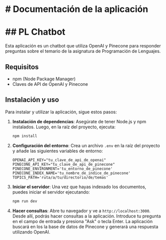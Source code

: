 # # Documentación de la aplicación
# ## PL Chatbot
Esta aplicación es un chatbot que utiliza OpenAI y Pinecone para responder preguntas sobre el temario de la asignatura de Programación de Lenguajes. 

## Requisitos
- npm (Node Package Manager)
- Claves de API de OpenAI y Pinecone

## Instalación y uso
Para instalar y utilizar la aplicación, sigue estos pasos:

1. **Instalación de dependencias**:
   Asegúrate de tener Node.js y npm instalados. Luego, en la raíz del proyecto, ejecuta:
   ```bash
   npm install
   ```

2. **Configuración del entorno**:
    Crea un archivo `.env` en la raíz del proyecto y añade las siguientes variables de entorno:
    ```plaintext
    OPENAI_API_KEY="tu_clave_de_api_de_openai"
    PINECONE_API_KEY="tu_clave_de_api_de_pinecone"
    PINECONE_ENVIRONMENT='tu_entorno_de_pinecone'
    PINECONE_INDEX_NAME='tu_nombre_de_indice_de_pinecone'
    TOPICS_PATH='ruta/a/tu/directorio/de/temas'
    ```

3. **Iniciar el servidor**:
   Una vez que hayas indexado los documentos, puedes iniciar el servidor ejecutando:
   ```bash
   npm run dev
   ```
4. **Hacer consultas**:
    Abre tu navegador y ve a `http://localhost:3000`. Desde allí, podrás hacer consultas a la aplicación. Introduce tu pregunta en el campo de entrada y presiona "Ask" o tecla Enter. La aplicación buscará en los la base de datos de Pinecone y generará una respuesta utilizando OpenAI.